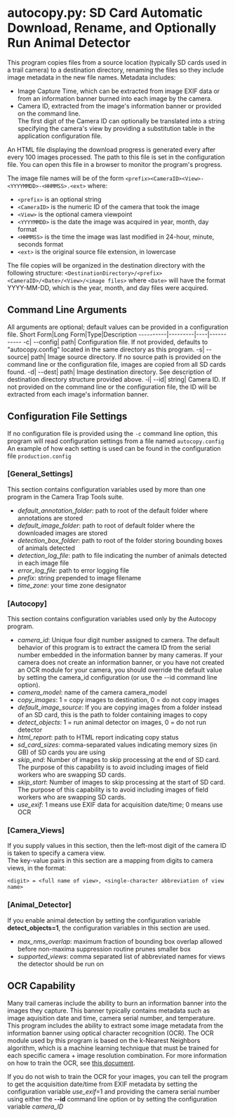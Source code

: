 # autocopy.py: SD Card Automatic Download, Rename, and Optionally Run Animal Detector

This program copies files from a source location (typically SD cards used in a trail camera)
to a destination directory, renaming the files so they include image metadata in the 
new file names.  Metadata includes:
- Image Capture Time, which can be extracted from image EXIF data or from an information banner
  burned into each image by the camera.
- Camera ID, extracted from the image's information banner or provided on the command line.  
  The first digit of the Camera ID can optionally be translated into a string specifying the 
  camera's view by providing a substitution table in the application configuration file.

An HTML file displaying the download progress is generated every after every 100 images processed.
The path to this file is set in the configuration file.  You can open this file in a browser
to monitor the program's progress.

The image file names will be of the form ```<prefix><CameraID><View>-<YYYYMMDD>-<HHMMSS>.<ext>``` where:
 -   ```<prefix>``` is an optional string
 -   ```<CameraID>``` is the numeric ID of the camera that took the image
 -   ```<View>``` is the optional camera viewpoint
 -   ```<YYYYMMDD>``` is the date the image was acquired in year, month, day format
 -   ```<HHMMSS>``` is the time the image was last modified in 24-hour, minute, seconds format
 -   ```<ext>``` is the original source file extension, in lowercase

The file copies will be organized in the destination directory with the following structure:
    ```<DestinationDirectory>/<prefix><CameraID>/<Date>/<View>/<image files>``` 
where ```<Date>``` will have the format YYYY-MM-DD, which is the year, month, and day files were acquired.    

## Command Line Arguments
All arguments are optional; default values can be provided in a configuration file.
Short Form|Long Form|Type|Description
----------|---------|----|-----------
-c| --config|    path|      Configuration file.  If not provided, defaults to "autocopy.config" located in the same directory as this program.
-s| --source|    path|      Image source directory.  If no source path is provided on the command line or the configuration file, images are copied from all SD cards found.
-d| --dest|      path|      Image destination directory.  See description of destination directory structure provided above.
-i| --id|        string|    Camera ID.  If not provided on the command line or the configuration file, the ID will be extracted from each image's information banner.

## Configuration File Settings
If no configuration file is provided using the ```-c``` command line option, this program will read configuration settings from a file named ```autocopy.config``` An example of how each setting is used can be found in the configuration file ```production.config```

### [General_Settings]   
This section contains configuration variables used by more than one program in the Camera Trap Tools suite.   
                          
* _default_annotation_folder_: path to root of the default folder where annotations are stored
* _default_image_folder_: path to root of default folder where the downloaded images are stored
* _detection_box_folder_: path to root of the folder storing bounding boxes of animals detected
* _detection_log_file_: path to file indicating the number of animals detected in each image file
* _error_log_file_: path to error logging file
* _prefix_: string prepended to image filename
* _time_zone_: your time zone designator

### [Autocopy]
This section contains configuration variables used only by the Autocopy program.

* _camera_id_: Unique four digit number assigned to camera.  The default behavior of this program is to extract the camera ID from the serial number embedded in the information banner by many cameras. If your camera does not create an information banner, or you have not created an OCR module for your camera, you should override the default value by setting the camera_id configuration (or use the --id command line option).
* _camera_model_: name of the camera camera_model
* _copy_images_: 1 = copy images to destination, 0 = do not copy images
* _default_image_source_: If you are copying images from a folder instead of an SD card, this is the path to folder containing images to copy
* _detect_objects_: 1 = run animal detector on images, 0 = do not run detector
* _html_report_: path to HTML report indicating copy status
* _sd_card_sizes_: comma-separated values indicating memory sizes (in GB) of SD cards you are using
* _skip_end_: Number of images to skip processing at the end of SD card.  The purpose of this capability is to avoid including images of field workers who are swapping SD cards.
* _skip_start_: Number of images to skip processing at the start of SD card. The purpose of this capability is to avoid including images of field workers who are swapping SD cards.
* _use_exif_: 1 means use EXIF data for acquisition date/time; 0 means use OCR

### [Camera_Views]
If you supply values in this section, then the left-most digit of the camera ID is taken to specify a camera view.  
The key-value pairs in this section are a mapping from digits to camera views, in the format: 

```<digit> = <full name of view>, <single-character abbreviation of view name>```

### [Animal_Detector]
If you enable animal detection by setting the configuration variable **detect_objects=1**, the configuration variables in this section are used.

* _max_nms_overlap_: maximum fraction of bounding box overlap allowed before non-maxima suppression routine prunes smaller box 
* _supported_views_: comma separated list of abbreviated names for views the detector should be run on


## OCR Capability
Many trail cameras include the ability to burn an information banner into the images they capture. This banner typically contains metadata such as image aquisition date and time, camera serial number, and temperature.  This program includes the ability to extract some image metadata from the information banner using optical character recognition (OCR).  The OCR module used by this program is based on the k-Nearest Neighbors algorithm, which is a machine learning technique that must be trained for each specific camera + image resolution combination.  For more information on how to train the OCR, see [this document](https://github.com/hiltonml/camera_trap_tools/edit/main/code/utils/OCR/README.md).

If you do not wish to train the OCR for your images, you can tell the program to get the acquisition date/time from EXIF metadata by setting the configuration variable _use_exif_=1 and providing the camera serial number using either the **--id** command line option or by setting the configuration variable _camera_ID_ 
